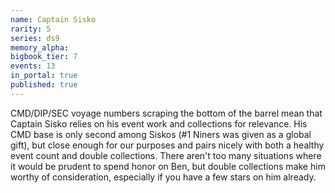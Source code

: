 ```yaml
---
name: Captain Sisko
rarity: 5
series: ds9
memory_alpha:
bigbook_tier: 7
events: 13
in_portal: true
published: true
---
```


CMD/DIP/SEC voyage numbers scraping the bottom of the barrel mean that Captain Sisko relies on his event work and collections for relevance. His CMD base is only second among Siskos (#1 Niners was given as a global gift), but close enough for our purposes and pairs nicely with both a healthy event count and double collections. There aren't too many situations where it would be prudent to spend honor on Ben, but double collections make him worthy of consideration, especially if you have a few stars on him already.
